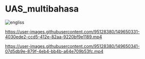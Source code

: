 # UAS_multibahasa
![engliss](https://user-images.githubusercontent.com/95128380/149650300-68fd6c6f-1f58-4201-aff3-64301206e148.gif)




https://user-images.githubusercontent.com/95128380/149650331-4030ede2-ccd5-412e-82aa-9220bf9e1189.mp4



https://user-images.githubusercontent.com/95128380/149650341-07d5db9e-879f-4eb4-bb4b-a64e709b53fc.mp4


